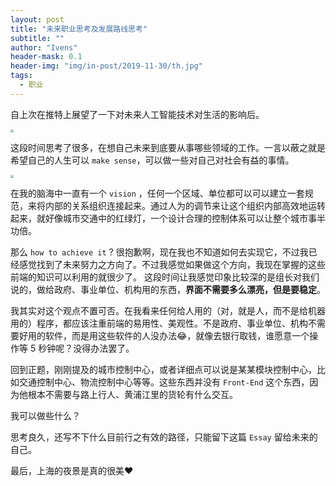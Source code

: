 ```yaml
---
layout: post
title: "未来职业思考及发展路线思考"
subtitle: ""
author: "Ivens"
header-mask: 0.1
header-img: "img/in-post/2019-11-30/th.jpg"
tags:
  - 职业
---
```


自上次在推特上展望了一下对未来人工智能技术对生活的影响后。

<img src="https://gitee.com/zhangyi98/pictureBed/raw/master/img/20200926170810.png" style="zoom: 33%;" />

这段时间思考了很多，在想自己未来到底要从事哪些领域的工作。一言以蔽之就是希望自己的人生可以 `make sense`，可以做一些对自己对社会有益的事情。

<img src="https://gitee.com/zhangyi98/pictureBed/raw/master//img/20200926171126.png" style="zoom: 33%;" />

在我的脑海中一直有一个 `vision` ，任何一个区域、单位都可以可以建立一套规范，来将内部的关系组织连接起来。通过人为的调节来让这个组织内部高效地运转起来，就好像城市交通中的红绿灯，一个设计合理的控制体系可以让整个城市事半功倍。

那么 `how to achieve it` ?  很抱歉啊，现在我也不知道如何去实现它，不过我已经感觉找到了未来努力之方向了。不过我感觉如果做这个方向，我现在掌握的这些前端的知识可以利用的就很少了。 这段时间让我感觉印象比较深的是组长对我们说的，做给政府、事业单位、机构用的东西，**界面不需要多么漂亮，但是要稳定**。

我其实对这个观点不置可否。在我看来任何给人用的（对，就是人，而不是给机器用的）程序，都应该注重前端的易用性、美观性。不是政府、事业单位、机构不需要好用的软件，而是用这些软件的人没办法:joy:，就像去银行取钱，谁愿意一个操作等 5 秒钟呢？没得办法罢了。

回到正题，刚刚提及的城市控制中心，或者详细点可以说是某某模块控制中心，比如交通控制中心、物流控制中心等等。这些东西并没有 `Front-End` 这个东西，因为他根本不需要与路上行人、黄浦江里的货轮有什么交互。

我可以做些什么？

思考良久，还写不下什么目前行之有效的路径，只能留下这篇 `Essay` 留给未来的自己。

最后，上海的夜景是真的很美:heart: